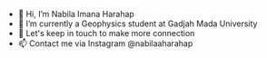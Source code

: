 - 👋 Hi, I’m Nabila Imana Harahap
- 👀 I’m currently a Geophysics student at Gadjah Mada University
- 💞️ Let's keep in touch to make more connection
- 📫 Contact me via Instagram @nabilaaharahap

<!---
nabilaaharahap/nabilaaharahap is a ✨ special ✨ repository because its `README.md` (this file) appears on your GitHub profile.
You can click the Preview link to take a look at your changes.
--->
